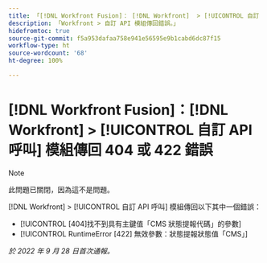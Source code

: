 ```yaml
---
title: 「[!DNL Workfront Fusion]： [!DNL Workfront]  > [!UICONTROL 自訂 API 呼叫] 模組傳回 404 或 422 錯誤」
description: 「Workfront > 自訂 API 模組傳回錯誤。」
hidefromtoc: true
source-git-commit: f5a953dafaa758e941e56595e9b1cabd6dc87f15
workflow-type: ht
source-wordcount: '68'
ht-degree: 100%

---
```



# [!DNL Workfront Fusion]：[!DNL Workfront] > [!UICONTROL 自訂 API 呼叫] 模組傳回 404 或 422 錯誤

>[!NOTE]
>
>此問題已關閉，因為這不是問題。

[!DNL Workfront] > [!UICONTROL 自訂 API 呼叫] 模組傳回以下其中一個錯誤：

* [!UICONTROL [404]找不到具有主鍵值「CMS 狀態提報代碼」的參數]
* [!UICONTROL RuntimeError [422] 無效參數：狀態提報狀態值「CMS」]

_於 2022 年 9 月 28 日首次通報。_

